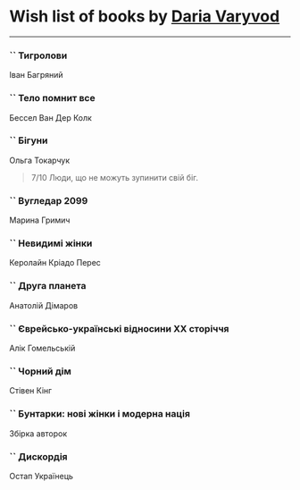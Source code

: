 # Wish list of books by [Daria Varyvod](https://www.facebook.com/profile.php?id=829893410524253)
---

### `` Тигролови
Іван Багряний

### `` Тело помнит все
Бессел Ван Дер Колк

### `` Бігуни
Ольга Токарчук
> 7/10 Люди, що не можуть зупинити свій біг.

### `` Вугледар 2099
Марина Гримич

### `` Невидимі жінки
Керолайн Кріадо Перес

### `` Друга планета
Анатолій Дімаров

### `` Єврейсько-українські відносини ХХ сторіччя
Алік Гомельській

### `` Чорний дім
Стівен Кінг

### `` Бунтарки: нові жінки і модерна нація
Збірка авторок

### `` Дискордія
Остап Українець

